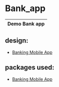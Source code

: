 # Bank_app

|Demo Bank app|
|----------------|

## design:
- [Banking Mobile App](https://dribbble.com/shots/14891203-Banking-Mobile-App)

## packages used:
- [Banking Mobile App](https://pub.dev/packages/flutter_svg)

